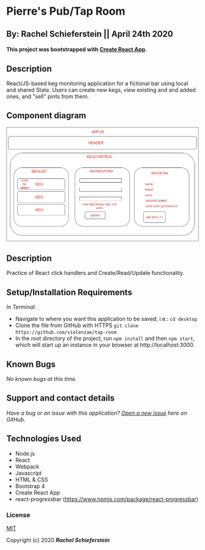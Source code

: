 
# Pierre's Pub/Tap Room
## By: Rachel Schieferstein || April 24th 2020

#### This project was bootstrapped with [Create React App](https://github.com/facebook/create-react-app).

## Description 

React/JS-based keg monitoring application for a fictional bar using local and shared State. Users can create new kegs, view existing and and added ones, and "sell" pints from them.

## Component diagram 

![Component Layout](public/img/kegdiagram.jpg)

## Description

Practice of React click handlers and Create/Read/Update functionality.

## Setup/Installation Requirements

_In Terminal:_

* Navigate to where you want this application to be saved, i.e.:
```cd desktop```
* Clone the file from GitHub with HTTPS
```git clone https://github.com/violenzae/tap-room```
* In the root directory of the project, run ```npm install``` and then ```npm start```, which will start up an instance in your browser at http://localhost:3000.

## Known Bugs

_No known bugs at this time._

## Support and contact details

_Have a bug or an issue with this application? [Open a new issue](https://github.com/violenzae/tap-room/issues) here on GitHub._

## Technologies Used

* Node.js
* React
* Webpack
* Javascript
* HTML & CSS
* Bootstrap 4
* Create React App
* react-progressbar (https://www.npmjs.com/package/react-progressbar)

### License

[MIT](https://choosealicense.com/licenses/mit/)

Copyright (c) 2020 **_Rachel Schieferstein_**